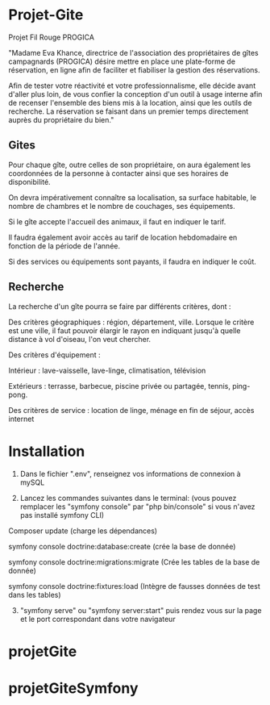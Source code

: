 # Projet-Gite
Projet Fil Rouge PROGICA

"Madame Eva Khance, directrice de l'association des propriétaires de gîtes campagnards (PROGICA) désire mettre en place une plate-forme de réservation, en ligne afin de faciliter et fiabiliser la gestion des réservations.

Afin de tester votre réactivité et votre professionnalisme, elle décide avant d'aller plus loin, de vous confier la conception d'un outil à usage interne afin de recenser l'ensemble des biens mis à la location, ainsi que les outils de recherche. La réservation se faisant dans un premier temps directement auprès du propriétaire du bien."

## Gites
Pour chaque gîte, outre celles de son propriétaire, on aura également les coordonnées de la personne à contacter ainsi que ses horaires de disponibilité.

On devra impérativement connaître sa localisation, sa surface habitable, le nombre de chambres et le nombre de couchages, ses équipements.

Si le gîte accepte l'accueil des animaux, il faut en indiquer le tarif.

Il faudra également avoir accès au tarif de location hebdomadaire en fonction de la période de l'année.

Si des services ou équipements sont payants, il faudra en indiquer le coût.

## Recherche
La recherche d'un gîte pourra se faire par différents critères, dont :

Des critères géographiques : région, département, ville. Lorsque le critère est une ville, il faut pouvoir élargir le rayon en indiquant jusqu'à quelle distance à vol d'oiseau, l'on veut chercher.

Des critères d'équipement :

Intérieur : lave-vaisselle, lave-linge, climatisation, télévision

Extérieurs : terrasse, barbecue, piscine privée ou partagée, tennis, ping-pong.

Des critères de service : location de linge, ménage en fin de séjour, accès internet

# Installation

1) Dans le fichier ".env", renseignez vos informations de connexion à mySQL

2) Lancez les commandes suivantes dans le terminal:
(vous pouvez remplacer les "symfony console" par "php bin/console" si vous n'avez pas installé symfony CLI)

Composer update
(charge les dépendances)

symfony console doctrine:database:create
(crée la base de donnée)

symfony console doctrine:migrations:migrate
(Crée les tables de la base de donnée)
 
symfony console doctrine:fixtures:load
(Intègre de fausses données de test dans les tables)

3) "symfony serve" ou "symfony server:start"
puis rendez vous sur la page et le port correspondant dans votre navigateur

# projetGite
# projetGiteSymfony
